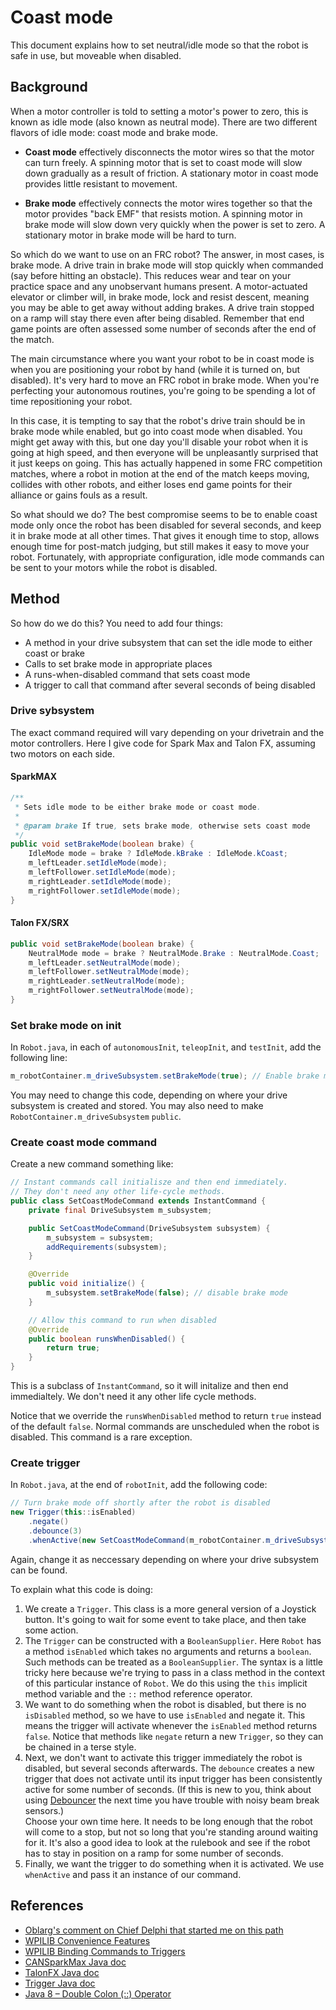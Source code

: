 # Coast mode

This document explains how to set neutral/idle mode so that the robot is safe in use, 
but moveable when disabled.

## Background

When a motor controller is told to setting a motor's power to zero, this is known as idle mode (also known as neutral mode).  There are two different flavors of idle mode: coast mode and brake mode.

* **Coast mode** effectively disconnects the motor wires so that the motor can turn freely.  A spinning motor that is set to coast mode will slow down gradually as a result of friction.  A stationary motor in coast mode provides little resistant to movement.

* **Brake mode** effectively connects the motor wires together so that the motor provides "back EMF" that resists motion.  A spinning motor in brake mode will slow down very quickly when the power is set to zero.  A stationary motor in brake mode will be hard to turn.

So which do we want to use on an FRC robot?  The answer, in most cases, is brake mode.  A drive train in brake mode will stop quickly when commanded (say before hitting an obstacle).  This reduces wear and tear on your practice space and any unobservant humans present.  A motor-actuated elevator or climber will, in brake mode, lock and resist descent, meaning you may be able to get away without adding brakes.  A drive train stopped on a ramp will stay there even after being disabled.  Remember that end game points are often assessed some number of seconds after the end of the match.

The main circumstance where you want your robot to be in coast mode is when you are positioning your robot by hand (while it is turned on, but disabled).  It's very hard to move an FRC robot in brake mode.  When you're perfecting your autonomous routines, you're going to be spending a lot of time repositioning your robot.

In this case, it is tempting to say that the robot's drive train should be in brake mode while enabled, but go into coast mode when disabled.  You might get away with this, but one day you'll disable your robot when it is going at high speed, and then everyone will be unpleasantly surprised that it just keeps on going.  This has actually happened in some FRC competition matches, where a robot in motion at the end of the match keeps moving, collides with other robots, and either loses end game points for their alliance or gains fouls as a result.

So what should we do?  The best compromise seems to be to enable coast mode only once the robot has been disabled for several seconds, and keep it in brake mode at all other times.  That gives it enough time to stop, allows enough time for post-match judging, but still makes it easy to move your robot.  Fortunately, with appropriate configuration, idle mode commands can be sent to your motors while the robot is disabled.

## Method

So how do we do this?  You need to add four things:
* A method in your drive subsystem that can set the idle mode to either coast or brake
* Calls to set brake mode in appropriate places
* A runs-when-disabled command that sets coast mode
* A trigger to call that command after several seconds of being disabled

### Drive sybsystem

The exact command required will vary depending on your drivetrain and the motor controllers.  Here I give code for Spark Max and Talon FX, assuming two motors on each side.

#### SparkMAX

```java
/**
 * Sets idle mode to be either brake mode or coast mode.
 * 
 * @param brake If true, sets brake mode, otherwise sets coast mode
 */
public void setBrakeMode(boolean brake) {
    IdleMode mode = brake ? IdleMode.kBrake : IdleMode.kCoast;
    m_leftLeader.setIdleMode(mode);
    m_leftFollower.setIdleMode(mode);
    m_rightLeader.setIdleMode(mode);
    m_rightFollower.setIdleMode(mode);
}
```
#### Talon FX/SRX 
```java
public void setBrakeMode(boolean brake) {
    NeutralMode mode = brake ? NeutralMode.Brake : NeutralMode.Coast;
    m_leftLeader.setNeutralMode(mode);
    m_leftFollower.setNeutralMode(mode);
    m_rightLeader.setNeutralMode(mode);
    m_rightFollower.setNeutralMode(mode);
}
```

### Set brake mode on init

In `Robot.java`, in each of `autonomousInit`, `teleopInit`, and `testInit`, add the following line:
```java
m_robotContainer.m_driveSubsystem.setBrakeMode(true); // Enable brake mode
```

You may need to change this code, depending on where your drive subsystem is created and stored.  You may also need to make `RobotContainer.m_driveSubsystem` `public`.

### Create coast mode command

Create a new command something like:

```java
// Instant commands call initialisze and then end immediately.
// They don't need any other life-cycle methods.
public class SetCoastModeCommand extends InstantCommand {
    private final DriveSubsystem m_subsystem;

    public SetCoastModeCommand(DriveSubsystem subsystem) {
        m_subsystem = subsystem;
        addRequirements(subsystem);
    }

    @Override
    public void initialize() {
        m_subsystem.setBrakeMode(false); // disable brake mode
    }

    // Allow this command to run when disabled
    @Override
    public boolean runsWhenDisabled() {
        return true;
    }
}
```

This is a subclass of `InstantCommand`, so it will initalize and then end immedialtely.  We don't need it any other life cycle methods.

Notice that we override the `runsWhenDisabled` method to return `true` instead of the default `false`.  Normal commands are unscheduled when the robot is disabled.  This command is a rare exception.

### Create trigger

In `Robot.java`, at the end of `robotInit`, add the following code:

```java
// Turn brake mode off shortly after the robot is disabled
new Trigger(this::isEnabled)
    .negate()
    .debounce(3)
    .whenActive(new SetCoastModeCommand(m_robotContainer.m_driveSubsystem));
```

Again, change it as neccessary depending on where your drive subsystem can be found.

To explain what this code is doing:
1. We create a `Trigger`.  This class is a more general version of a Joystick button.  It's going to wait for some event to take place, and then take some action.
1. The `Trigger` can be constructed with a `BooleanSupplier`.  Here `Robot` has a method `isEnabled` which takes no arguments and returns a `boolean`.  Such methods can be treated as a `BooleanSupplier`.  The syntax is a little tricky here because we're trying to pass in a class method in the context of this particular instance of `Robot`.  We do this using the `this` implicit method variable and the `::` method reference operator. 
1. We want to do something when the robot is disabled, but there is no `isDisabled` method, so we have to use `isEnabled` and negate it.  This means the trigger will activate whenever the `isEnabled` method returns `false`.  Notice that methods like `negate` return a new `Trigger`, so they can be chained in a terse style.
1. Next, we don't want to activate this trigger immediately the robot is disabled, but several seconds afterwards.  The `debounce` creates a new trigger that does not activate until its input trigger has been consistently active for some number of seconds.  (If this is new to you, think about using [Debouncer](https://first.wpi.edu/wpilib/allwpilib/docs/release/java/edu/wpi/first/math/filter/Debouncer.html#%3Cinit%3E(double)) the next time you have trouble with noisy beam break sensors.)  
Choose your own time here.  It needs to be long enough that the robot will come to a stop, but not so long that you're standing around waiting for it.  It's also a good idea to look at the rulebook and see if the robot has to stay in position on a ramp for some number of seconds.
1. Finally, we want the trigger to do something when it is activated. We use `whenActive` and pass it an instance of our command. 


## References
* [Oblarg's comment on Chief Delphi that started me on this path](https://www.chiefdelphi.com/t/making-carrying-loading-robots-onto-and-off-the-field-safer/413630/51)
* [WPILIB Convenience Features](https://docs.wpilib.org/en/stable/docs/software/commandbased/convenience-features.html)
* [WPILIB Binding Commands to Triggers](https://docs.wpilib.org/en/stable/docs/software/commandbased/binding-commands-to-triggers.html)
* [CANSparkMax Java doc](https://codedocs.revrobotics.com/java/com/revrobotics/cansparkmax)
* [TalonFX Java doc](https://store.ctr-electronics.com/content/api/java/html/classcom_1_1ctre_1_1phoenix_1_1motorcontrol_1_1can_1_1_talon_f_x.html)
* [Trigger Java doc](https://first.wpi.edu/wpilib/allwpilib/docs/release/java/edu/wpi/first/wpilibj2/command/button/Trigger.html)
* [Java 8 – Double Colon (::) Operator](https://javabydeveloper.com/java-8-double-colon-operator/)
